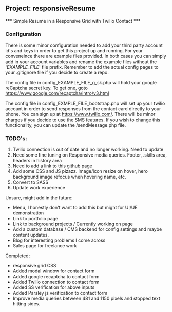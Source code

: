 ## Project: responsiveResume

*** Simple Resume in a Responsive Grid with Twilio Contact ***
### Configuration
There is some minor configuration needed to add your third party account id's and keys in order to get this project up and running. For your conveneince there are example files provided. In both cases you can simply add in your account variables and rename the example files without the '_EXAMPLE_FILE_' file prefix. Remember to add the actual config pages to your .gitignore file if you decide to create a repo.

The config file in config\_EXAMPLE_FILE_g_sk.php will hold your google reCaptcha secret key. To get one, goto https://www.google.com/recaptcha/intro/v3.html

The config file in config\_EXMPLE_FILE_bootstrap.php will set up your twilio account in order to send responses from the contact card directly to your phone. You can sign up at https://www.twilio.com/. There will be minor charges if you decide to use the SMS features. If you wish to change this functionality, you can update the /sendMessage.php file.


### TODO's:
1. Twilio connection is out of date and no longer working. Need to update
2. Need some fine tuning on Responsive media queries. Footer, .skills area, headers in history area
3. Need to add a link to this github page
4. Add some CSS and JS pizazz. Image/icon resize on hover, hero background image refocus when hovering name, etc.
5. Convert to SASS
6. Update work experience


Unsure, might add in the future:
- Menu, I honestly don't want to add this but might for UI/UE demonstration
- Link to portfolio page
- Link to background projects / Currently working on page
- Add a custom database / CMS backend for config settings and maybe content updates.
- Blog for interesting problems I come across
- Sales page for freelance work


Completed:
+ responsive grid CSS
+ Added modal window for contact form
+ Added google recaptcha to contact form
+ Added Twilio connection to contact form
+ Added SS verification for above inputs
+ Added Parsley js verification to contact form
+ Improve media queries between 481 and 1150 pixels and stopped text hitting sides. 
